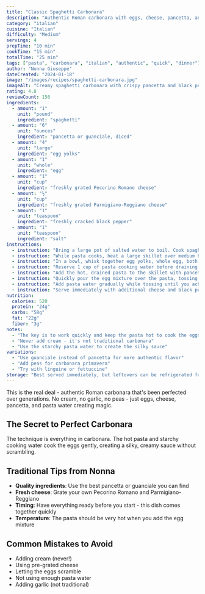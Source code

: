 ```yaml
---
title: "Classic Spaghetti Carbonara"
description: "Authentic Roman carbonara with eggs, cheese, pancetta, and black pepper - no cream needed!"
category: "italian"
cuisine: "Italian"
difficulty: "Medium"
servings: 4
prepTime: "10 min"
cookTime: "15 min"
totalTime: "25 min"
tags: ["pasta", "carbonara", "italian", "authentic", "quick", "dinner"]
author: "Nonna Giuseppe"
dateCreated: "2024-01-18"
image: "/images/recipes/spaghetti-carbonara.jpg"
imageAlt: "Creamy spaghetti carbonara with crispy pancetta and black pepper"
rating: 4.8
reviewCount: 156
ingredients:
  - amount: "1"
    unit: "pound"
    ingredient: "spaghetti"
  - amount: "6"
    unit: "ounces"
    ingredient: "pancetta or guanciale, diced"
  - amount: "4"
    unit: "large"
    ingredient: "egg yolks"
  - amount: "1"
    unit: "whole"
    ingredient: "egg"
  - amount: "1"
    unit: "cup"
    ingredient: "freshly grated Pecorino Romano cheese"
  - amount: "½"
    unit: "cup"
    ingredient: "freshly grated Parmigiano-Reggiano cheese"
  - amount: "1"
    unit: "teaspoon"
    ingredient: "freshly cracked black pepper"
  - amount: "1"
    unit: "teaspoon"
    ingredient: "salt"
instructions:
  - instruction: "Bring a large pot of salted water to boil. Cook spaghetti according to package directions until al dente."
  - instruction: "While pasta cooks, heat a large skillet over medium heat. Add pancetta and cook until crispy, about 5-7 minutes."
  - instruction: "In a bowl, whisk together egg yolks, whole egg, both cheeses, and black pepper."
  - instruction: "Reserve 1 cup of pasta cooking water before draining the spaghetti."
  - instruction: "Add the hot, drained pasta to the skillet with pancetta. Remove from heat."
  - instruction: "Quickly pour the egg mixture over the pasta, tossing constantly with tongs."
  - instruction: "Add pasta water gradually while tossing until you achieve a creamy consistency."
  - instruction: "Serve immediately with additional cheese and black pepper."
nutrition:
  calories: 520
  protein: "24g"
  carbs: "58g"
  fat: "22g"
  fiber: "3g"
notes:
  - "The key is to work quickly and keep the pasta hot to cook the eggs without scrambling them"
  - "Never add cream - it's not traditional carbonara"
  - "Use the starchy pasta water to create the silky sauce"
variations:
  - "Use guanciale instead of pancetta for more authentic flavor"
  - "Add peas for carbonara primavera"
  - "Try with linguine or fettuccine"
storage: "Best served immediately, but leftovers can be refrigerated for 1 day"
---
```


This is the real deal - authentic Roman carbonara that's been perfected over generations. No cream, no garlic, no peas - just eggs, cheese, pancetta, and pasta water creating magic.

## The Secret to Perfect Carbonara

The technique is everything in carbonara. The hot pasta and starchy cooking water cook the eggs gently, creating a silky, creamy sauce without scrambling.

## Traditional Tips from Nonna

- **Quality ingredients**: Use the best pancetta or guanciale you can find
- **Fresh cheese**: Grate your own Pecorino Romano and Parmigiano-Reggiano
- **Timing**: Have everything ready before you start - this dish comes together quickly
- **Temperature**: The pasta should be very hot when you add the egg mixture

## Common Mistakes to Avoid

- Adding cream (never!)
- Using pre-grated cheese
- Letting the eggs scramble
- Not using enough pasta water
- Adding garlic (not traditional)
